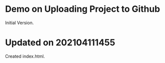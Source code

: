 # Demo on Uploading Project to Github
Initial Version.

# Updated on  202104111455
Created index.html.